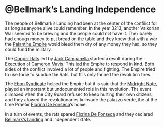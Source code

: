 # @Bellmark’s Landing Independence

The people of [Bellmark’s Landing](Bellmark%E2%80%99s%20Landing%2054c76e237a3b470da0856b090bec2ee2.md) had been at the center of the confilict for as long as anyone alive could remember. In the year 3213, another Valkorian War seemed to be brewing and the people could not have it. They barely had enough money to put bread on the table and they knew that with a war the [Palantine Empire](Palantine%20Empire%20b5f0a5e7621b4b02862738a0582cfccd.md) would bleed them dry of any money they had, so they could fund the military.

The [Copper Rats](Copper%20Rats%2080dc3a7e773e4b7f97ceadc9f93ace8c.md) led by [Jack Campanella ](Jack%20Campanella%20cb2ff22b34c3431e9976d73fe2776732.md) started a revolt during the Execution of [Cameron Mavis](Cameron%20Mavis%205658a635029e430cb235619939f851eb.md). This led the Empire to respond in kind. Both sides of the conflict involved a lot of people and fighting. The Empire tried to use force to subdue the Rats, but this only fanned the revolution fires.

The [Ebon Syndicate](Ebon%20Syndicate%200374ad3a87cf4255bcfbadb2c0df9b5f.md) helped the Empire but it is said that the [Midnight Note](Midnight%20Note%20aabd4488c4ea43c393d10542ec8af339.md), played an important but undocumented role in this revolution. The event climaxed when the City Guard refused to keep hurting their own citizens and they allowed the revolutionaries to invade the palazzo verde, the at the time Praetor [Florina De Fonseca](Florina%20De%20Fonseca%20857fc3a6d5fa45e6ad0b12519d0264b1.md)’s home. 

In a turn of events, the rats spared [Florina De Fonseca](Florina%20De%20Fonseca%20857fc3a6d5fa45e6ad0b12519d0264b1.md) and they declared [Bellmark’s Landing](Bellmark%E2%80%99s%20Landing%2054c76e237a3b470da0856b090bec2ee2.md) and independent state.